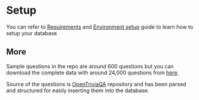 # Setup

You can refer to [Requirements](https://yasdpt.gitbook.io/instaquiz/setup/requirements#database) and [Environment setup](https://yasdpt.gitbook.io/instaquiz/setup/environment-setup#database) guide to learn how to setup your database

## More

Sample questions in the repo are around 600 questions but you can download the complete data with around 24,000 questions from [here](https://github.com/yasdpt/insta-quiz).

Source of the questions is [OpenTriviaQA](https://github.com/uberspot/OpenTriviaQA) repository and has been parsed and structured for easily inserting them into the database.
